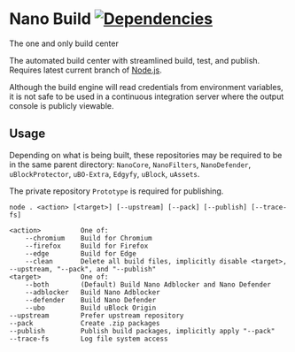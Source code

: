 # Nano Build [![Dependencies](https://david-dm.org/NanoAdblocker/NanoBuild.svg)](https://david-dm.org/NanoAdblocker/NanoBuild)

The one and only build center

The automated build center with streamlined build, test, and publish.
Requires latest current branch of [Node.js](https://nodejs.org/en/).

Although the build engine will read credentials from environment variables, 
it is not safe to be used in a continuous integration server where the output 
console is publicly viewable.

## Usage

Depending on what is being built, these repositories may be required to be in
the same parent directory: `NanoCore`, `NanoFilters`, `NanoDefender`,
`uBlockProtector`, `uBO-Extra`, `Edgyfy`, `uBlock`, `uAssets`.

The private repository `Prototype` is required for publishing.

```
node . <action> [<target>] [--upstream] [--pack] [--publish] [--trace-fs]

<action>          One of:
    --chromium    Build for Chromium
    --firefox     Build for Firefox
    --edge        Build for Edge
    --clean       Delete all build files, implicitly disable <target>, --upstream, "--pack", and "--publish"
<target>          One of:
    --both        (Default) Build Nano Adblocker and Nano Defender
    --adblocker   Build Nano Adblocker
    --defender    Build Nano Defender
    --ubo         Build uBlock Origin
--upstream        Prefer upstream repository
--pack            Create .zip packages
--publish         Publish build packages, implicitly apply "--pack"
--trace-fs        Log file system access
```

